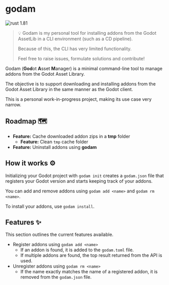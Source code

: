 # godam

![rust 1.81](https://img.shields.io/badge/rust-1.77-orange)

> 💡 Godam is my personal tool for installing addons from the Godot AssetLib in a CLI environment (such as a CD pipeline).
> 
> Because of this, the CLI has very limited functionality.
>
> Feel free to raise issues, formulate solutions and contribute!

Godam (**God**ot **A**sset **M**anager) is a minimal command-line tool to manage addons from the Godot Asset Library. 

The objective is to support downloading and installing addons from the Godot Asset Library in the same manner as the Godot client.

This is a personal work-in-progress project, making its use case very narrow.

## Roadmap 🗺️

- **Feature:** Cache downloaded addon zips in a **tmp** folder
  - **Feature:** Clean `tmp` cache folder
- **Feature:** Uninstall addons using **godam**

## How it works ⚙️

Initializing your Godot project with `godam init` creates a `godam.json` file that registers your Godot version and starts keeping track of your addons.

You can add and remove addons using `godam add <name>` and `godam rm <name>`.

To install your addons, use `godam install`.

## Features ✨

This section outlines the current features available.

- Register addons using `godam add <name>`
  - If an addon is found, it is added to the `godam.toml` file.
  - If multiple addons are found, the top result returned from the API is used.
- Unregister addons using `godam rm <name>`
  - If the name exactly matches the name of a registered addon, it is removed from the `godam.json` file.
